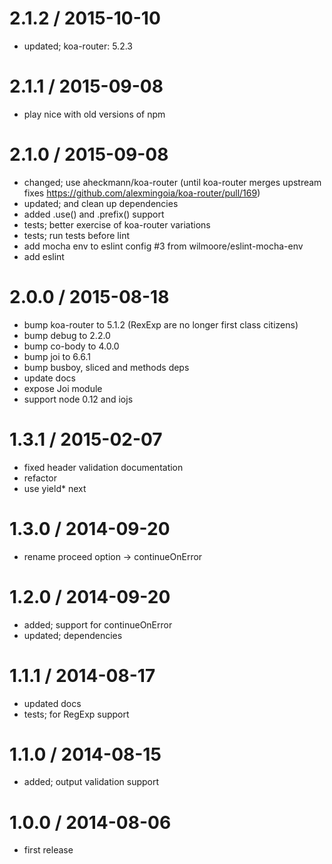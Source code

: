 
2.1.2 / 2015-10-10
==================

 * updated; koa-router: 5.2.3

2.1.1 / 2015-09-08
==================

 * play nice with old versions of npm

2.1.0 / 2015-09-08
==================

 * changed; use aheckmann/koa-router (until koa-router merges upstream fixes https://github.com/alexmingoia/koa-router/pull/169)
 * updated; and clean up dependencies
 * added .use() and .prefix() support
 * tests; better exercise of koa-router variations
 * tests; run tests before lint
 * add mocha env to eslint config #3 from wilmoore/eslint-mocha-env
 * add eslint

2.0.0 / 2015-08-18
==================

 * bump koa-router to 5.1.2 (RexExp are no longer first class citizens)
 * bump debug to 2.2.0
 * bump co-body to 4.0.0
 * bump joi to 6.6.1
 * bump busboy, sliced and methods deps
 * update docs
 * expose Joi module
 * support node 0.12 and iojs

1.3.1 / 2015-02-07
==================

 * fixed header validation documentation
 * refactor
 * use yield* next

1.3.0 / 2014-09-20
==================

 * rename proceed option -> continueOnError

1.2.0 / 2014-09-20
==================

 * added; support for continueOnError
 * updated; dependencies

1.1.1 / 2014-08-17
==================

 * updated docs
 * tests; for RegExp support

1.1.0 / 2014-08-15
==================

 * added; output validation support

1.0.0 / 2014-08-06
==================

 * first release
